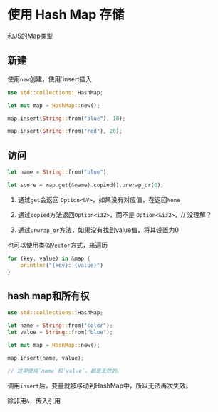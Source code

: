 # 使用 Hash Map 存储

和JS的Map类型

## 新建

使用`new`创建，使用`insert插入

```rs
use std::collections::HashMap;

let mut map = HashMap::new();

map.insert(String::from("blue"), 10);

map.insert(String::from("red"), 20);
```

## 访问

```rs
let name = String::from("blue");

let score = map.get(&name).copied().unwrap_or(0);
```

1. 通过`get`会返回 `Option<&V>`，如果没有对应值，在返回`None`

2. 通过`copied`方法返回`Option<i32>`，而不是 `Option<&i32>`，// 没理解？

3. 通过`unwrap_or`方法，如果没有找到value值，将其设置为0


也可以使用类似`Vector`方式，来遍历

```rs
for (key, value) in &map {
    println!("{key}: {value}")
}
```

## hash map和所有权

```rs
use std::collections::HashMap;

let name = String::from("color");
let value = String::from("blue");

let mut map = HashMap::new();

map.insert(name, value);

// 这里使用`name`和`value`，都是无效的。
```

调用`insert`后，变量就被移动到HashMap中，所以无法再次失效。

除非用`&`，传入引用